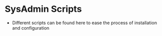# SysAdmin Scripts

 - Different scripts can be found here to ease the process of installation and configuration
